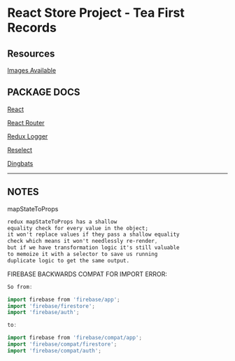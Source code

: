 # React Store Project - Tea First Records

## Resources

[Images Available](https://peacefang.tumblr.com/)

## PACKAGE DOCS

[React](https://reactjs.org/docs/conditional-rendering.html)

[React Router](https://reactrouter.com/docs/en/v6/getting-started/overview)

[Redux Logger](https://www.npmjs.com/package/redux-logger)

[Reselect](https://www.npmjs.com/package/reselect)

[Dingbats](https://www.w3schools.com/charsets/ref_utf_dingbats.asp)

---
## NOTES

mapStateToProps
 
```css
redux mapStateToProps has a shallow 
equality check for every value in the object; 
it won't replace values if they pass a shallow equality 
check which means it won't needlessly re-render,
but if we have transformation logic it's still valuable 
to memoize it with a selector to save us running 
duplicate logic to get the same output.
```

FIREBASE BACKWARDS COMPAT FOR IMPORT ERROR:

```go
So from:

import firebase from 'firebase/app';
import 'firebase/firestore';
import 'firebase/auth';

to:

import firebase from 'firebase/compat/app';
import 'firebase/compat/firestore';
import 'firebase/compat/auth';
```
